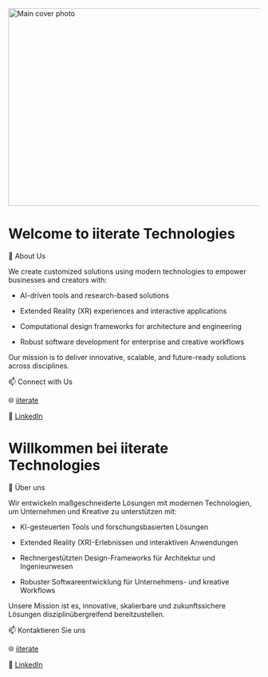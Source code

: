 

<img width="1584" height="396" alt="Main cover photo" src="https://github.com/user-attachments/assets/0022741f-13c0-4ea5-a052-d1cfe9d4b8cb" />



# **Welcome to iiterate Technologies**

🚀 About Us

We create customized solutions using modern technologies to empower businesses and creators with:

- AI-driven tools and research-based solutions

- Extended Reality (XR) experiences and interactive applications

- Computational design frameworks for architecture and engineering

- Robust software development for enterprise and creative workflows

Our mission is to deliver innovative, scalable, and future-ready solutions across disciplines.

📫 Connect with Us

🌐 [iiterate](https://www.iiterate.de/)

💼 [LinkedIn](https://www.linkedin.com/company/iiterate/)



# **Willkommen bei iiterate Technologies**

🚀 Über uns

Wir entwickeln maßgeschneiderte Lösungen mit modernen Technologien, um Unternehmen und Kreative zu unterstützen mit:

- KI-gesteuerten Tools und forschungsbasierten Lösungen

- Extended Reality (XR)-Erlebnissen und interaktiven Anwendungen

- Rechnergestützten Design-Frameworks für Architektur und Ingenieurwesen

- Robuster Softwareentwicklung für Unternehmens- und kreative Workflows

Unsere Mission ist es, innovative, skalierbare und zukunftssichere Lösungen disziplinübergreifend bereitzustellen.

📫 Kontaktieren Sie uns

🌐 [iiterate](https://www.iiterate.de/)

💼 [LinkedIn](https://www.linkedin.com/company/iiterate/)
